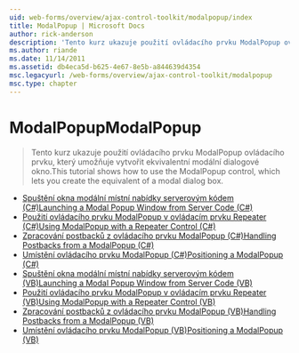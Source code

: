 ```yaml
---
uid: web-forms/overview/ajax-control-toolkit/modalpopup/index
title: ModalPopup | Microsoft Docs
author: rick-anderson
description: 'Tento kurz ukazuje použití ovládacího prvku ModalPopup ovládacího prvku, který umožňuje vytvořit ekvivalentní modální dialogové okno.'
ms.author: riande
ms.date: 11/14/2011
ms.assetid: db4eca5d-b625-4e67-8e5b-a844639d4354
msc.legacyurl: /web-forms/overview/ajax-control-toolkit/modalpopup
msc.type: chapter
---
```

<a name="modalpopup"></a><span data-ttu-id="a445d-103">ModalPopup</span><span class="sxs-lookup"><span data-stu-id="a445d-103">ModalPopup</span></span>
====================
> <span data-ttu-id="a445d-104">Tento kurz ukazuje použití ovládacího prvku ModalPopup ovládacího prvku, který umožňuje vytvořit ekvivalentní modální dialogové okno.</span><span class="sxs-lookup"><span data-stu-id="a445d-104">This tutorial shows how to use the ModalPopup control, which lets you create the equivalent of a modal dialog box.</span></span>


- [<span data-ttu-id="a445d-105">Spuštění okna modální místní nabídky serverovým kódem (C#)</span><span class="sxs-lookup"><span data-stu-id="a445d-105">Launching a Modal Popup Window from Server Code (C#)</span></span>](launching-a-modal-popup-window-from-server-code-cs.md)
- [<span data-ttu-id="a445d-106">Použití ovládacího prvku ModalPopup v ovládacím prvku Repeater (C#)</span><span class="sxs-lookup"><span data-stu-id="a445d-106">Using ModalPopup with a Repeater Control (C#)</span></span>](using-modalpopup-with-a-repeater-control-cs.md)
- [<span data-ttu-id="a445d-107">Zpracování postbacků z ovládacího prvku ModalPopup (C#)</span><span class="sxs-lookup"><span data-stu-id="a445d-107">Handling Postbacks from a ModalPopup (C#)</span></span>](handling-postbacks-from-a-modalpopup-cs.md)
- [<span data-ttu-id="a445d-108">Umístění ovládacího prvku ModalPopup (C#)</span><span class="sxs-lookup"><span data-stu-id="a445d-108">Positioning a ModalPopup (C#)</span></span>](positioning-a-modalpopup-cs.md)
- [<span data-ttu-id="a445d-109">Spuštění okna modální místní nabídky serverovým kódem (VB)</span><span class="sxs-lookup"><span data-stu-id="a445d-109">Launching a Modal Popup Window from Server Code (VB)</span></span>](launching-a-modal-popup-window-from-server-code-vb.md)
- [<span data-ttu-id="a445d-110">Použití ovládacího prvku ModalPopup v ovládacím prvku Repeater (VB)</span><span class="sxs-lookup"><span data-stu-id="a445d-110">Using ModalPopup with a Repeater Control (VB)</span></span>](using-modalpopup-with-a-repeater-control-vb.md)
- [<span data-ttu-id="a445d-111">Zpracování postbacků z ovládacího prvku ModalPopup (VB)</span><span class="sxs-lookup"><span data-stu-id="a445d-111">Handling Postbacks from a ModalPopup (VB)</span></span>](handling-postbacks-from-a-modalpopup-vb.md)
- [<span data-ttu-id="a445d-112">Umístění ovládacího prvku ModalPopup (VB)</span><span class="sxs-lookup"><span data-stu-id="a445d-112">Positioning a ModalPopup (VB)</span></span>](positioning-a-modalpopup-vb.md)
